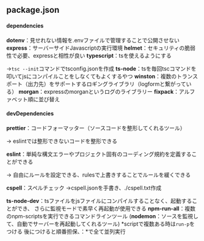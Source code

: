 ## package.json

#### dependencies
__dotenv__：見せれない情報を.envファイルで管理することで公開させない
__express__：サーバーサイドJavascriptの実行環境
__helmet__：セキュリティの脆弱性で必要、expressと相性が良い
__typescript__：tsを使えるようにする

&rarr;`tsc --init`コマンドでtsconfig.jsonを作成
__ts-node__：tsを毎回tscコマンドを叩いてjsにコンパイルことをしなくてもよくするやつ
__winston__：複数のトランスポート（出力先）をサポートするロギングライブラリ（logformと繋がっている）
__morgan__：expressのmorganというログのライブラリー
__fixpack__：アルファベット順に並び替え

#### devDependencies
__prettier__：コードフォーマッター（ソースコードを整形してくれるツール）

&rarr; eslintでは整形できないコードを整形できる

__eslint__：単純な構文エラーやプロジェクト固有のコーディング規約を定義することができる

&rarr; 自由にルールを設定できる、rulesで上書きすることでルールを緩くできる

__cspell__：スペルチェック
&rarr;cspell.jsonを手書き、./cspell.txt作成

__ts-node-dev__：tsファイルをjsファイルにコンパイルすることなく、起動することができ、
さらに監視モードで素早く再起動が使用できる
__npm-run-all__：複数のnpm-scriptsを実行できるコマンドラインツール
(__nodemon__：ソースを監視して、自動でサーバーを再起動してくれるツール)
*scriptで複数ある時は`run-p`をつける 後につけると順番担保、：*で全て並列実行